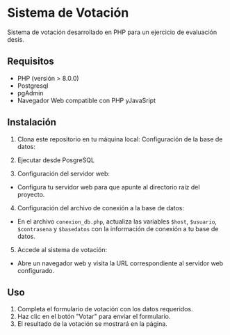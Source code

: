 # Sistema de Votación

Sistema de votación desarrollado en PHP para un ejercicio de evaluación desis.

## Requisitos

- PHP (versión > 8.0.0)
- Postgresql 
- pgAdmin 
- Navegador Web compatible con PHP yJavaSript

## Instalación

1. Clona este repositorio en tu máquina local:
 Configuración de la base de datos:

2. Ejecutar desde PosgreSQL

3. Configuración del servidor web:

- Configura tu servidor web para que apunte al directorio raíz del proyecto.

4. Configuración del archivo de conexión a la base de datos:

- En el archivo `conexion_db.php`, actualiza las variables `$host`, `$usuario`, `$contrasena` y `$basedatos` con la información de conexión a tu base de datos.

5. Accede al sistema de votación:

- Abre un navegador web y visita la URL correspondiente al servidor web configurado.

## Uso

1. Completa el formulario de votación con los datos requeridos.
2. Haz clic en el botón "Votar" para enviar el formulario.
3. El resultado de la votación se mostrará en la página.
